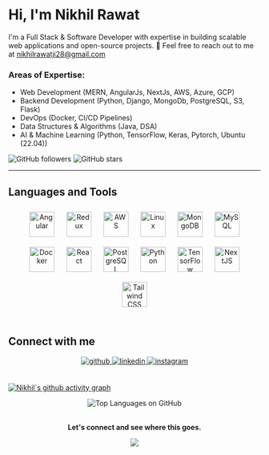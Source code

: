 # **Hi, I'm Nikhil Rawat**  
I'm a Full Stack & Software Developer with expertise in building scalable web applications and open-source projects. 📧 Feel free to reach out to me at nikhilrawatji28@gmail.com   

### Areas of Expertise: 
- Web Development (MERN, AngularJs, NextJs, AWS, Azure, GCP)
- Backend Development (Python, Django, MongoDb, PostgreSQL, S3, Flask)
- DevOps (Docker, CI/CD Pipelines)
- Data Structures & Algorithms (Java, DSA)
- AI & Machine Learning (Python, TensorFlow, Keras, Pytorch, Ubuntu (22.04))

![GitHub followers](https://img.shields.io/github/followers/GitNikhil2819?label=Follow&style=social)
![GitHub stars](https://img.shields.io/github/stars/GitNikhil2819?label=Stars&style=social)

---

## Languages and Tools  
<div align="center">  
<a href="https://angular.io/" target="_blank"><img style="margin: 10px" src="https://profilinator.rishav.dev/skills-assets/angularjs-original.svg" alt="Angular" height="50" /></a>  
<a href="https://redux.js.org/" target="_blank"><img style="margin: 10px" src="https://profilinator.rishav.dev/skills-assets/redux-original.svg" alt="Redux" height="50" /></a>  
<a href="https://aws.amazon.com/" target="_blank"><img style="margin: 10px" src="https://profilinator.rishav.dev/skills-assets/amazonwebservices-original-wordmark.svg" alt="AWS" height="50" /></a>  
<a href="https://www.linux.org/" target="_blank"><img style="margin: 10px" src="https://profilinator.rishav.dev/skills-assets/linux-original.svg" alt="Linux" height="50" /></a>  
<a href="https://www.mongodb.com/" target="_blank"><img style="margin: 10px" src="https://profilinator.rishav.dev/skills-assets/mongodb-original-wordmark.svg" alt="MongoDB" height="50" /></a>  
<a href="https://www.mysql.com/" target="_blank"><img style="margin: 10px" src="https://profilinator.rishav.dev/skills-assets/mysql-original-wordmark.svg" alt="MySQL" height="50" /></a>  
<a href="https://www.docker.com/" target="_blank"><img style="margin: 10px" src="https://profilinator.rishav.dev/skills-assets/docker-original-wordmark.svg" alt="Docker" height="50" /></a>  
<a href="https://reactjs.org/" target="_blank"><img style="margin: 10px" src="https://profilinator.rishav.dev/skills-assets/react-original-wordmark.svg" alt="React" height="50" /></a>  
<a href="https://www.postgresql.org/" target="_blank"><img style="margin: 10px" src="https://profilinator.rishav.dev/skills-assets/postgresql-original-wordmark.svg" alt="PostgreSQL" height="50" /></a>  
<a href="https://www.python.org/" target="_blank"><img style="margin: 10px" src="https://profilinator.rishav.dev/skills-assets/python-original.svg" alt="Python" height="50" /></a>  
<a href="https://www.tensorflow.org/" target="_blank"><img style="margin: 10px" src="https://profilinator.rishav.dev/skills-assets/tensorflow-icon.svg" alt="TensorFlow" height="50" /></a>  
<a href="https://nextjs.org/" target="_blank"><img style="margin: 10px" src="https://profilinator.rishav.dev/skills-assets/nextjs.png" alt="NextJS" height="50" /></a>  
<a href="https://www.tailwindcss.com/" target="_blank"><img style="margin: 10px" src="https://profilinator.rishav.dev/skills-assets/tailwindcss.svg" alt="Tailwind CSS" height="50" /></a>  
</div>  

<br/>  


## Connect with me  
<div align="center">
<a href="https://github.com/GitNikhil2819" target="_blank">
<img src=https://img.shields.io/badge/github-%2324292e.svg?&style=for-the-badge&logo=github&logoColor=white alt=github style="margin-bottom: 5px;" />
</a>
<a href="https://linkedin.com/in/nikhil-rawat-04b8ab2aa/" target="_blank">
<img src=https://img.shields.io/badge/github-%2324292e.svg?&style=for-the-badge&logo=github&logoColor=white=for-the-badge&logo=linkedin&logoColor=white alt=linkedin style="margin-bottom: 5px;" />
</a>
<a href="https://www.instagram.com/__nikhil__rawat?igsh=ZjZ3aW41eGpwbHc3&utm_source=qr" target="_blank">
<img src=https://img.shields.io/badge/instagram-%23000000.svg?&style=for-the-badge&logo=instagram&logoColor=white=for-the-badge&logo=instagram&logoColor=white alt=instagram style="margin-bottom: 5px;" />
</a>  
</div>  
  

<br/>  

[![Nikhil`s github activity graph](https://github-readme-activity-graph.vercel.app/graph?username=GitNikhil2819&theme=github-compact)](https://github.com/GitNikhil2819/github-readme-activity-graph) 
<div align="center"><img src="https://github-readme-stats.vercel.app/api/top-langs/?username=GitNikhil2819&hide_border=true&layout=compact" alt="Top Languages on GitHub"></div>

<br/>  

**<div align="center">Let's connect and see where this goes.</div>**  
  

<div align="center">
<img src="https://komarev.com/ghpvc/?username=GitNikhil2819&&style=flat-square" align="center" />
</div>  

<br />
